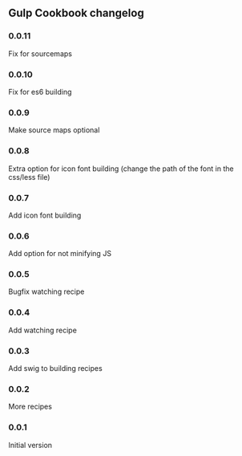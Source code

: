 ## Gulp Cookbook changelog

### 0.0.11
Fix for sourcemaps

### 0.0.10
Fix for es6 building

### 0.0.9
Make source maps optional

### 0.0.8
Extra option for icon font building (change the path of the font in the css/less file)

### 0.0.7
Add icon font building

### 0.0.6
Add option for not minifying JS

### 0.0.5
Bugfix watching recipe

### 0.0.4
Add watching recipe

### 0.0.3
Add swig to building recipes

### 0.0.2
More recipes

### 0.0.1
Initial version